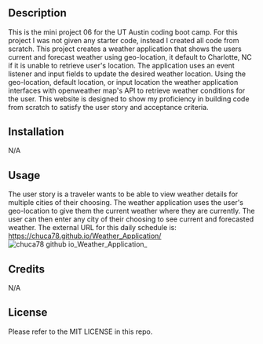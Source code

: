 # <Weather-Dashboard>

## Description

This is the mini project 06 for the UT Austin coding boot camp. For this project I was not given any starter code, instead I created all code from scratch. This project creates a weather application that shows the users current and forecast weather using geo-location, it default to Charlotte, NC if it is unable to retrieve user's location. The application uses an event listener and input fields to update the desired weather location. Using the geo-location, default location, or input location the weather application interfaces with openweather map's API to retrieve weather conditions for the user. This website is designed to show my proficiency in building code from scratch to satisfy the user story and acceptance criteria.

## Installation

N/A

## Usage

The user story is a traveler wants to be able to view weather details for multiple cities of their choosing. The weather application uses the user's geo-location to give them the current weather where they are currently. The user can then enter any city of their choosing to see current and forecasted weather.
The external URL for this daily schedule is:
https://chuca78.github.io/Weather_Application/
![chuca78 github io_Weather_Application_](https://user-images.githubusercontent.com/97859682/197927835-221b11b8-62a6-4f20-9e62-67a6cdda150a.png)


## Credits

N/A

## License

Please refer to the MIT LICENSE in this repo.
